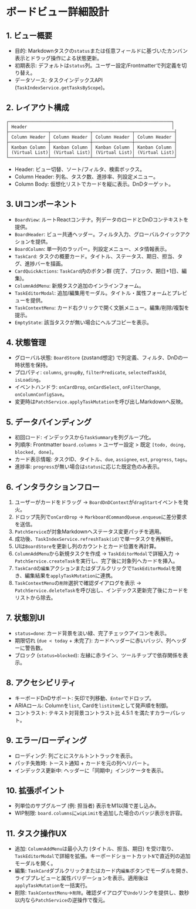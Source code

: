 # ボードビュー詳細設計

## 1. ビュー概要
- 目的: Markdownタスクの`status`または任意フィールドに基づいたカンバン表示とドラッグ操作による状態更新。
- 初期表示: デフォルトは`status`列。ユーザー設定/Frontmatterで列定義を切り替え。
- データソース: タスクインデックスAPI (`TaskIndexService.getTasksByScope`)。

## 2. レイアウト構成
```
┌──────────────────────────────────────────────────────────────┐
│ Header                                                       │
├───────────────┬───────────────┬───────────────┬───────────────┤
│ Column Header │ Column Header │ Column Header │ Column Header │
├───────────────┼───────────────┼───────────────┼───────────────┤
│ Kanban Column │ Kanban Column │ Kanban Column │ Kanban Column │
│ (Virtual List)│ (Virtual List)│ (Virtual List)│ (Virtual List)│
└───────────────┴───────────────┴───────────────┴───────────────┘
```
- Header: ビュー切替、ソート/フィルタ、検索ボックス。
- Column Header: 列名、タスク数、進捗率、列設定メニュー。
- Column Body: 仮想化リストでカードを縦に表示。DnDターゲット。

## 3. UIコンポーネント
- `BoardView`: ルートReactコンテナ。列データのロードとDnDコンテキストを提供。
- `BoardHeader`: ビュー共通ヘッダー。フィルタ入力、グローバルクイックアクションを提供。
- `BoardColumn`: 単一列のラッパー。列設定メニュー、メタ情報表示。
- `TaskCard`: タスクの概要カード。タイトル、ステータス、期日、担当、タグ、進捗バーを描画。
- `CardQuickActions`: `TaskCard`内のボタン群 (完了、ブロック、期日+1日、編集)。
- `ColumnAddMenu`: 新規タスク追加のインラインフォーム。
- `TaskEditorModal`: 追加/編集用モーダル。タイトル・属性フォームとプレビューを提供。
- `TaskContextMenu`: カード右クリックで開く文脈メニュー。編集/削除/複製を提示。
- `EmptyState`: 該当タスクが無い場合にヘルプコピーを表示。

## 4. 状態管理
- グローバル状態: `BoardStore` (zustand想定) で列定義、フィルタ、DnDの一時状態を保持。
- プロパティ: `columns`, `groupBy`, `filterPredicate`, `selectedTaskId`, `isLoading`。
- イベントハンドラ: `onCardDrop`, `onCardSelect`, `onFilterChange`, `onColumnConfigSave`。
- 変更時は`PatchService.applyTaskMutation`を呼び出しMarkdownへ反映。

## 5. データバインディング
- 初回ロード: インデックスから`TaskSummary`を列グループ化。
- 列順序: Frontmatter `board.columns` > ユーザー設定 > 既定 `[todo, doing, blocked, done]`。
- カード表示情報: タスクID、タイトル、`due`, `assignee`, `est`, `progress`, `tags`。
- 進捗率: `progress`が無い場合は`status`に応じた既定色のみ表示。

## 6. インタラクションフロー
1. ユーザーがカードをドラッグ → `BoardDnDContext`が`dragStart`イベントを発火。
2. ドロップ先列で`onCardDrop` → `MarkboardCommandQueue.enqueue`に差分要求を送信。
3. `PatchService`が対象Markdownへステータス変更パッチを適用。
4. 成功後、`TaskIndexService.refreshTask(id)`で単一タスクを再解析。
5. UIは`BoardStore`を更新し列のカウントとカード位置を再計算。
6. `ColumnAddMenu`から新規タスクを作成 → `TaskEditorModal`で詳細入力 → `PatchService.createTask`を実行し、完了後に対象列へカードを挿入。
7. `TaskCard`の`編集`アクションまたはダブルクリックで`TaskEditorModal`を開き、編集結果を`applyTaskMutation`に連携。
8. `TaskContextMenu`の`削除`選択で確認ダイアログを表示 → `PatchService.deleteTask`を呼び出し、インデックス更新完了後にカードをリストから除去。

## 7. 状態別UI
- `status=done`: カード背景を淡い緑、完了チェックアイコンを表示。
- 期限切れ (`due < today` + 未完了): カードヘッダーに赤いバッジ、列ヘッダーに警告数。
- ブロック (`status=blocked`): 左縁に赤ライン、ツールチップで依存関係を表示。

## 8. アクセシビリティ
- キーボードDnDサポート: 矢印で列移動、`Enter`でドロップ。
- ARIAロール: Columnを`list`, Cardを`listitem`として発声順を制御。
- コントラスト: テキスト対背景コントラスト比 4.5:1 を満たすカラーパレット。

## 9. エラー/ローディング
- ローディング: 列ごとにスケルトントラックを表示。
- パッチ失敗時: トースト通知 + カードを元の列へリバート。
- インデックス更新中: ヘッダーに「同期中」インジケータを表示。

## 10. 拡張ポイント
- 列単位のサブグループ (例: 担当者) 表示をM1以降で差し込み。
- WIP制限: `board.columns`に`wipLimit`を追加した場合のバッジ表示を許容。

## 11. タスク操作UX
- 追加: `ColumnAddMenu`は最小入力 (タイトル、担当、期日) を受け取り、`TaskEditorModal`で詳細を拡張。キーボードショートカット`N`で直近列の追加モーダルを開く。
- 編集: `TaskCard`ダブルクリックまたはカード内`編集`ボタンでモーダルを開き、ライブプレビューと属性バリデーションを表示。適用後は`applyTaskMutation`を一括実行。
- 削除: `TaskContextMenu`→`削除`。確認ダイアログで`Undo`リンクを提供し、数秒以内なら`PatchService`の逆操作で復元。
